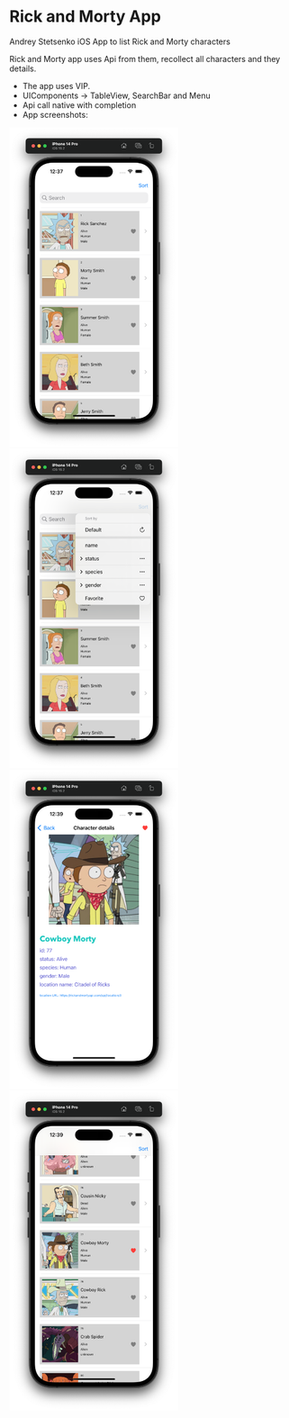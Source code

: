 # Rick and Morty App
Andrey Stetsenko iOS App to list Rick and Morty characters

Rick and Morty app uses Api from them, recollect all characters and they details.
- The app uses VIP.
- UIComponents -> TableView, SearchBar and Menu
- Api call native with completion
- App screenshots:

<p align="left">
<img src="https://github.com/Andruxa7/RickAndMortyApp/blob/main/RickAndMorty_1.png" width="300"/>
<img src="https://github.com/Andruxa7/RickAndMortyApp/blob/main/RickAndMorty_2.png" width="300">
<img src="https://github.com/Andruxa7/RickAndMortyApp/blob/main/RickAndMorty_3.png" width="300"/>
<img src="https://github.com/Andruxa7/RickAndMortyApp/blob/main/RickAndMorty_4.png" width="300"/>
</p>

